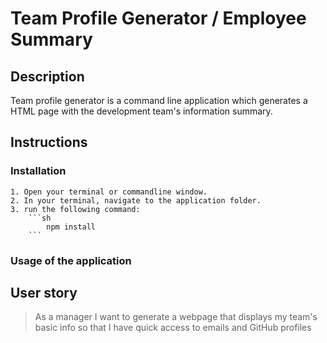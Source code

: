 # Team Profile Generator / Employee Summary

## Description

Team profile generator is a command line application which generates a HTML page with the development team's information summary. 

## Instructions

### Installation

    1. Open your terminal or commandline window.
    2. In your terminal, navigate to the application folder.
    3. run the following command: 
        ```sh
            npm install
        ```

### Usage of the application


## User story

> As a manager
> I want to generate a webpage that displays my team's basic info
> so that I have quick access to emails and GitHub profiles